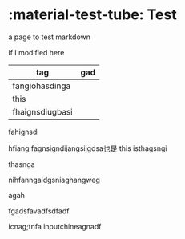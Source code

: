 # :material-test-tube: Test

a page to test markdown

if I modified here

| tag | gad |
| --------------- | --- |
| fangiohasdinga | |
| this<br /> | |
| fhaignsdiugbasi | |

fahignsdi

hfiang
fagnsigndijangsijgdsa也是 this isthagsngi

thasnga

nihfanngaidgsniaghangweg

agah

fgadsfavadfsdfadf

icnag;tnfa inputchineagnadf